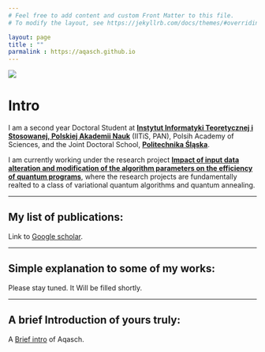 ```yaml
---
# Feel free to add content and custom Front Matter to this file.
# To modify the layout, see https://jekyllrb.com/docs/themes/#overriding-theme-defaults

layout: page
title : ""
parmalink : https://aqasch.github.io
---
```

![](/img/me.jpg)

# Intro
I am a second year Doctoral Student at [**Instytut Informatyki Teoretycznej i Stosowanej, Polskiej Akademii Nauk**](https://www.iitis.pl/pl) (IITiS, PAN), Polsih Academy of Sciences, and the Joint Doctoral School, [**Politechnika Śląska**](https://www.polsl.pl/en/).

I am currently working under the research project [**Impact of input data alteration and modification of the algorithm parameters on the efficiency of quantum programs**](https://miszczak.eu/grants/qprogmods/), where the research projects are fundamentally realted to a class of variational quantum algorithms and quantum annealing. <br />

-----
## My list of publications:
Link to [Google scholar](https://scholar.google.com/citations?user=0ICcM_YAAAAJ&hl=en). <br />

-----

## Simple explanation to some of my works:
Please stay tuned. It Will be filled shortly. <br />

-----

## A brief Introduction of yours truly:
A [Brief intro](https://aqasch.github.io/brief-about/) of Aqasch.